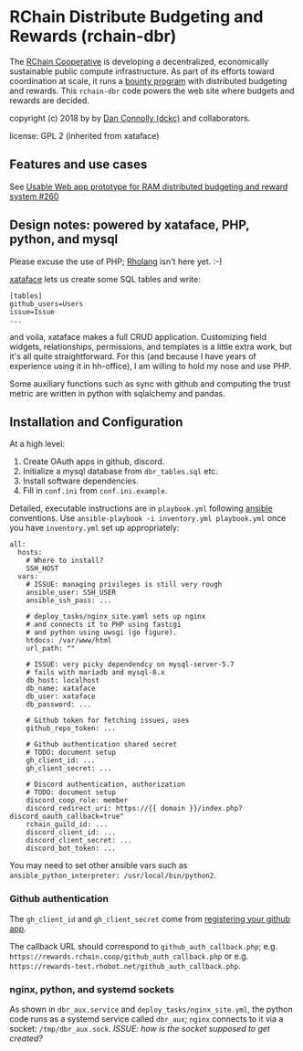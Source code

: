 # RChain Distribute Budgeting and Rewards (rchain-dbr)

The [RChain Cooperative](https://rchain.coop) is developing a
decentralized, economically sustainable public compute infrastructure.
As part of its efforts toward coordination at scale, it runs a [bounty
program][rb] with distributed budgeting and rewards. This `rchain-dbr`
code powers the web site where budgets and rewards are decided.

[rb]: https://github.com/rchain/bounties

copyright (c) 2018 by by [Dan Connolly
(dckc)](http://www.madmode.com/) and collaborators.

license: GPL 2 (inherited from xataface)

## Features and use cases

See [Usable Web app prototype for RAM distributed budgeting and reward
system #260](https://github.com/rchain/bounties/issues/260)


## Design notes: powered by xataface, PHP, python, and mysql

Please excuse the use of PHP; [Rholang][] isn't here yet. :-)

[xataface][] lets us create some SQL tables and write:

```
[tables]
github_users=Users
issue=Issue
...
```

and voila, xataface makes a full CRUD application. Customizing field
widgets, relationships, permissions, and templates is a little extra
work, but it's all quite straightforward. For this (and because I have
years of experience using it in hh-office), I am willing to hold my
nose and use PHP.

Some auxiliary functions such as sync with github and computing the
trust metric are written in python with sqlalchemy and pandas.

[Rholang]: https://developer.rchain.coop/
[xataface]: http://www.xataface.com/


## Installation and Configuration

At a high level:

  1. Create OAuth apps in github, discord.
  2. Initialize a mysql database from `dbr_tables.sql` etc.
  3. Install software dependencies.
  4. Fill in `conf.ini` from `conf.ini.example`.

Detailed, executable instructions are in `playbook.yml` following
[ansible][] conventions. Use `ansible-playbook -i inventory.yml playbook.yml`
once you have `inventory.yml` set up appropriately:

```
all:
  hosts:
    # Where to install?
    SSH_HOST
  vars:
    # ISSUE: managing privileges is still very rough
    ansible_user: SSH_USER
    ansible_ssh_pass: ...

    # deploy_tasks/nginx_site.yaml sets up nginx
    # and connects it to PHP using fastcgi
    # and python using uwsgi (go figure).
    htdocs: /var/www/html
    url_path: ""

    # ISSUE: very picky dependendcy on mysql-server-5.7
    # fails with mariadb and mysql-8.x
    db_host: localhost
    db_name: xataface
    db_user: xataface
    db_password: ...

    # Github token for fetching issues, uses
    github_repo_token: ...

    # Github authentication shared secret
    # TODO: document setup
    gh_client_id: ...
    gh_client_secret: ...

    # Discord authentication, authorization
    # TODO: document setup
    discord_coop_role: member
    discord_redirect_uri: https://{{ domain }}/index.php?discord_oauth_callback=true"
    rchain_guild_id: ...
    discord_client_id: ...
    discord_client_secret: ...
    discord_bot_token: ...
```

You may need to set other ansible vars such as
`ansible_python_interpreter: /usr/local/bin/python2`.

### Github authentication

The `gh_client_id` and `gh_client_secret` come from [registering your
github
app](https://developer.github.com/v3/guides/basics-of-authentication/#registering-your-app).

The callback URL should correspond to `github_auth_callback.php`;
e.g. `https://rewards.rchain.coop/github_auth_callback.php` or
e.g. `https://rewards-test.rhobot.net/github_auth_callback.php`.


### nginx, python, and systemd sockets

As shown in `dbr_aux.service` and `deploy_tasks/nginx_site.yml`, the
python code runs as a systemd service called `dbr_aux`; `nginx`
connects to it via a socket: `/tmp/dbr_aux.sock`. _ISSUE: how is the
socket supposed to get created?_

[ansible]: https://docs.ansible.com/ansible/latest/index.html
